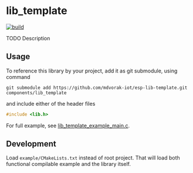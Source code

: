 # lib_template

[![build](https://github.com/mdvorak-iot/esp-lib-template/actions/workflows/build.yml/badge.svg)](https://github.com/mdvorak-iot/esp-lib-template/actions/workflows/build.yml)

TODO Description

## Usage

To reference this library by your project, add it as git submodule, using command

```shell
git submodule add https://github.com/mdvorak-iot/esp-lib-template.git components/lib_template
```

and include either of the header files

```c
#include <lib.h>
```

For full example, see [lib_template_example_main.c](./example/main/lib_template_example_main.c).

## Development

Load `example/CMakeLists.txt` instead of root project. That will load both functional compilable
example and the library itself.
